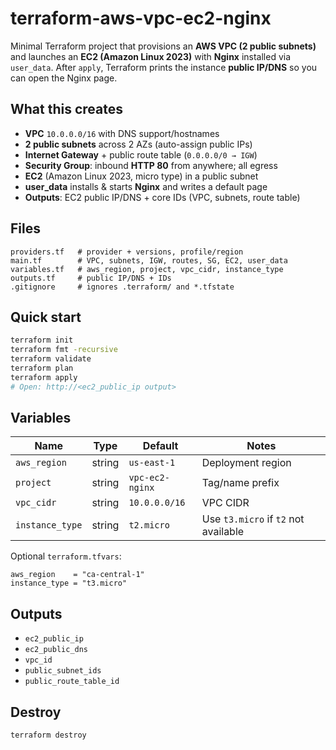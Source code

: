 # terraform-aws-vpc-ec2-nginx

Minimal Terraform project that provisions an **AWS VPC (2 public subnets)** and launches an **EC2 (Amazon Linux 2023)** with **Nginx** installed via `user_data`. After `apply`, Terraform prints the instance **public IP/DNS** so you can open the Nginx page.

## What this creates
- **VPC** `10.0.0.0/16` with DNS support/hostnames
- **2 public subnets** across 2 AZs (auto-assign public IPs)
- **Internet Gateway** + public route table (`0.0.0.0/0 → IGW`)
- **Security Group**: inbound **HTTP 80** from anywhere; all egress
- **EC2** (Amazon Linux 2023, micro type) in a public subnet
- **user_data** installs & starts **Nginx** and writes a default page
- **Outputs**: EC2 public IP/DNS + core IDs (VPC, subnets, route table)

## Files
```
providers.tf   # provider + versions, profile/region
main.tf        # VPC, subnets, IGW, routes, SG, EC2, user_data
variables.tf   # aws_region, project, vpc_cidr, instance_type
outputs.tf     # public IP/DNS + IDs
.gitignore     # ignores .terraform/ and *.tfstate
```

## Quick start
```bash
terraform init
terraform fmt -recursive
terraform validate
terraform plan
terraform apply
# Open: http://<ec2_public_ip output>
```

## Variables
| Name            | Type   | Default         | Notes                                        |
|-----------------|--------|-----------------|----------------------------------------------|
| `aws_region`    | string | `us-east-1`     | Deployment region                            |
| `project`       | string | `vpc-ec2-nginx` | Tag/name prefix                              |
| `vpc_cidr`      | string | `10.0.0.0/16`   | VPC CIDR                                     |
| `instance_type` | string | `t2.micro`      | Use `t3.micro` if `t2` not available         |

Optional `terraform.tfvars`:
```hcl
aws_region    = "ca-central-1"
instance_type = "t3.micro"
```

## Outputs
- `ec2_public_ip`
- `ec2_public_dns`
- `vpc_id`
- `public_subnet_ids`
- `public_route_table_id`


## Destroy
```bash
terraform destroy
```

